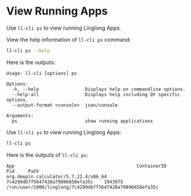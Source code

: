 # View Running Apps

Use `ll-cli ps` to view running Linglong Apps.

View the help information of `ll-cli ps` command:

```bash
ll-cli ps --help
```

Here is the outputs:

```text
Usage: ll-cli [options] ps

Options:
  -h, --help                 Displays help on commandline options.
  --help-all                 Displays help including Qt specific options.
  --output-format <console>  json/console

Arguments:
  ps                         show running applications
```

Use `ll-cli ps` to view running Linglong Apps:

```bash
ll-cli ps
```

Here is the outputs of `ll-cli ps`:

```text
App                                             ContainerID                         Pid     Path
org.deepin.calculator/5.7.21.4/x86_64           7c4299db7f5647428a79896658efa35c    1943975 /run/user/1000/linglong/7c4299db7f5647428a79896658efa35c
```
